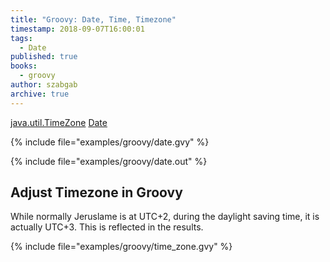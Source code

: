 ```yaml
---
title: "Groovy: Date, Time, Timezone"
timestamp: 2018-09-07T16:00:01
tags:
  - Date
published: true
books:
  - groovy
author: szabgab
archive: true
---
```



[java.util.TimeZone](https://docs.oracle.com/javase/7/docs/api/java/util/TimeZone.html)
[Date](http://docs.groovy-lang.org/docs/latest/html/groovy-jdk/java/sql/Date.html)

{% include file="examples/groovy/date.gvy" %}

{% include file="examples/groovy/date.out" %}

## Adjust Timezone in Groovy

While normally Jeruslame is at UTC+2, during the daylight saving time, it is
actually UTC+3. This is reflected in the results.

{% include file="examples/groovy/time_zone.gvy" %}

